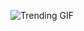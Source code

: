 ![Trending GIF](https://media0.giphy.com/media/bGgsc5mWoryfgKBx1u/giphy.gif?cid=8bb21772a0codvw7ri7s0cb0j3vw7jbohk7rca2vid3f3m2y&ep=v1_gifs_search&rid=giphy.gif&ct=g)
